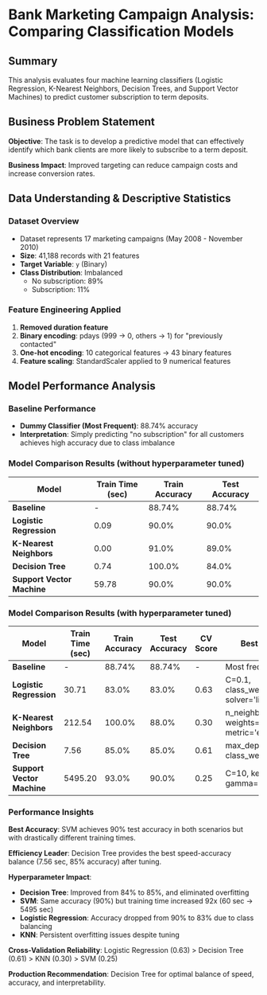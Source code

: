 # Bank Marketing Campaign Analysis: Comparing Classification Models

## Summary

This analysis evaluates four machine learning classifiers (Logistic Regression, K-Nearest Neighbors, Decision Trees, and Support Vector Machines) to predict customer subscription to term deposits.

## Business Problem Statement

**Objective**: The task is to develop a predictive model that can effectively identify which bank clients are more likely to subscribe to a term deposit.

**Business Impact**: Improved targeting can reduce campaign costs and increase conversion rates.

## Data Understanding & Descriptive Statistics

### Dataset Overview

- Dataset represents 17 marketing campaigns (May 2008 - November 2010)
- **Size**: 41,188 records with 21 features
- **Target Variable**: `y` (Binary)
- **Class Distribution**: Imbalanced
  - No subscription: 89%
  - Subscription: 11%

### Feature Engineering Applied

1. **Removed duration feature**
2. **Binary encoding**: pdays (999 → 0, others → 1) for "previously contacted"
3. **One-hot encoding**: 10 categorical features → 43 binary features
4. **Feature scaling**: StandardScaler applied to 9 numerical features

## Model Performance Analysis

### Baseline Performance

- **Dummy Classifier (Most Frequent)**: 88.74% accuracy
- **Interpretation**: Simply predicting "no subscription" for all customers achieves high accuracy due to class imbalance

### Model Comparison Results (without hyperparameter tuned)


| Model                      | Train Time (sec) | Train Accuracy | Test Accuracy |
| ---------------------------- | ------------------ | ---------------- | --------------- |
| **Baseline**               | -                | 88.74%         | 88.74%        |
| **Logistic Regression**    | 0.09             | 90.0%          | 90.0%         |
| **K-Nearest Neighbors**    | 0.00             | 91.0%          | 89.0%         |
| **Decision Tree**          | 0.74             | 100.0%         | 84.0%         |
| **Support Vector Machine** | 59.78            | 90.0%          | 90.0%         |

### Model Comparison Results (with hyperparameter tuned)


| Model                      | Train Time (sec) | Train Accuracy | Test Accuracy | CV Score | Best Parameters                                       |
| ---------------------------- | ------------------ | ---------------- | --------------- | ---------- | ------------------------------------------------------- |
| **Baseline**               | -                | 88.74%         | 88.74%        | -        | Most frequent prediction                              |
| **Logistic Regression**    | 30.71            | 83.0%          | 83.0%         | 0.63     | C=0.1, class_weight='balanced', solver='liblinear'    |
| **K-Nearest Neighbors**    | 212.54           | 100.0%         | 88.0%         | 0.30     | n_neighbors=3, weights='distance', metric='euclidean' |
| **Decision Tree**          | 7.56             | 85.0%          | 85.0%         | 0.61     | max_depth=5, class_weight='balanced'                  |
| **Support Vector Machine** | 5495.20          | 93.0%          | 90.0%         | 0.25     | C=10, kernel='rbf', gamma='scale'                     |

### Performance Insights

**Best Accuracy**: SVM achieves 90% test accuracy in both scenarios but with drastically different training times.

**Efficiency Leader**: Decision Tree provides the best speed-accuracy balance (7.56 sec, 85% accuracy) after tuning.

**Hyperparameter Impact**:

- **Decision Tree**: Improved from 84% to 85%, and eliminated overfitting
- **SVM**: Same accuracy (90%) but training time increased 92x (60 sec → 5495 sec)
- **Logistic Regression**: Accuracy dropped from 90% to 83% due to class balancing
- **KNN**: Persistent overfitting issues despite tuning

**Cross-Validation Reliability**: Logistic Regression (0.63) > Decision Tree (0.61) > KNN (0.30) > SVM (0.25)

**Production Recommendation**: Decision Tree for optimal balance of speed, accuracy, and interpretability.
